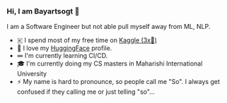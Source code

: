 ### Hi, I am Bayartsogt 👋

I am a Software Engineer but not able pull myself away from ML, NLP.

- 🇰 I spend most of my free time on [Kaggle (3x🥈)](https://www.kaggle.com/bayartsogtya)
- 🤗 I love my [HuggingFace](https://huggingface.co/bayartsogt) profile.
- ∞  I'm currently learning CI/CD.
- 🎓 I'm currently doing my CS masters in Maharishi International University
- ⚡  My name is hard to pronounce, so people call me "So". I always get confused if they calling me or just telling "so"...

<!--
**bayartsogt-ya/bayartsogt-ya** is a ✨ _special_ ✨ repository because its `README.md` (this file) appears on your GitHub profile.

Here are some ideas to get you started:

- 🔭 I’m currently working on ...
- 🌱 I’m currently learning ...
- 👯 I’m looking to collaborate on ...
- 🤔 I’m looking for help with ...
- 💬 Ask me about ...
- 📫 How to reach me: ...
- 😄 Pronouns: ...
- ⚡ Fun fact: ...
-->
